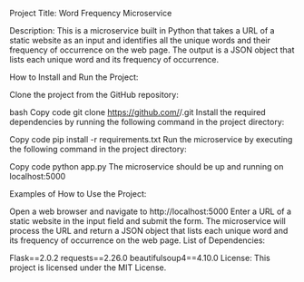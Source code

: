 Project Title: Word Frequency Microservice

Description: This is a microservice built in Python that takes a URL of a static website as an input and identifies all the unique words and their frequency of occurrence on the web page. The output is a JSON object that lists each unique word and its frequency of occurrence.

How to Install and Run the Project:

Clone the project from the GitHub repository:

bash
Copy code
git clone https://github.com/<username>/<repository>.git
Install the required dependencies by running the following command in the project directory:

Copy code
pip install -r requirements.txt
Run the microservice by executing the following command in the project directory:

Copy code
python app.py
The microservice should be up and running on localhost:5000

Examples of How to Use the Project:

Open a web browser and navigate to http://localhost:5000
Enter a URL of a static website in the input field and submit the form.
The microservice will process the URL and return a JSON object that lists each unique word and its frequency of occurrence on the web page.
List of Dependencies:

Flask==2.0.2
requests==2.26.0
beautifulsoup4==4.10.0
License: This project is licensed under the MIT License.
